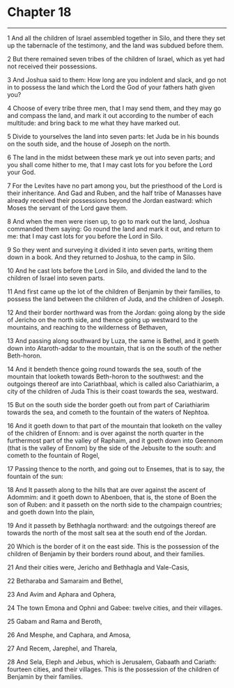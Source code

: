 # Chapter 18

***

1 And all the children of Israel assembled together in Silo, and there they set up the tabernacle of the testimony, and the land was subdued before them.

2 But there remained seven tribes of the children of Israel, which as yet had not received their possessions.

3 And Joshua said to them: How long are you indolent and slack, and go not in to possess the land which the Lord the God of your fathers hath given you?

4 Choose of every tribe three men, that I may send them, and they may go and compass the land, and mark it out according to the number of each multitude: and bring back to me what they have marked out.

5 Divide to yourselves the land into seven parts: let Juda be in his bounds on the south side, and the house of Joseph on the north.

6 The land in the midst between these mark ye out into seven parts; and you shall come hither to me, that I may cast lots for you before the Lord your God.

7 For the Levites have no part among you, but the priesthood of the Lord is their inheritance. And Gad and Ruben, and the half tribe of Manasses have already received their possessions beyond the Jordan eastward: which Moses the servant of the Lord gave them.

8 And when the men were risen up, to go to mark out the land, Joshua commanded them saying: Go round the land and mark it out, and return to me: that I may cast lots for you before the Lord in Silo.

9 So they went and surveying it divided it into seven parts, writing them down in a book. And they returned to Joshua, to the camp in Silo.

10 And he cast lots before the Lord in Silo, and divided the land to the children of Israel into seven parts.

11 And first came up the lot of the children of Benjamin by their families, to possess the land between the children of Juda, and the children of Joseph.

12 And their border northward was from the Jordan: going along by the side of Jericho on the north side, and thence going up westward to the mountains, and reaching to the wilderness of Bethaven,

13 And passing along southward by Luza, the same is Bethel, and it goeth down into Ataroth-addar to the mountain, that is on the south of the nether Beth-horon.

14 And it bendeth thence going round towards the sea, south of the mountain that looketh towards Beth-horon to the southwest: and the outgoings thereof are into Cariathbaal, which is called also Cariathiarim, a city of the children of Juda This is their coast towards the sea, westward.

15 But on the south side the border goeth out from part of Cariathiarim towards the sea, and cometh to the fountain of the waters of Nephtoa.

16 And it goeth down to that part of the mountain that looketh on the valley of the children of Ennom: and is over against the north quarter in the furthermost part of the valley of Raphaim, and it goeth down into Geennom (that is the valley of Ennom) by the side of the Jebusite to the south: and cometh to the fountain of Rogel,

17 Passing thence to the north, and going out to Ensemes, that is to say, the fountain of the sun:

18 And It passeth along to the hills that are over against the ascent of Adommim: and it goeth down to Abenboen, that is, the stone of Boen the son of Ruben: and it passeth on the north side to the champaign countries; and goeth down Into the plain,

19 And it passeth by Bethhagla northward: and the outgoings thereof are towards the north of the most salt sea at the south end of the Jordan.

20 Which is the border of it on the east side. This is the possession of the children of Benjamin by their borders round about, and their families.

21 And their cities were, Jericho and Bethhagla and Vale-Casis,

22 Betharaba and Samaraim and Bethel,

23 And Avim and Aphara and Ophera,

24 The town Emona and Ophni and Gabee: twelve cities, and their villages.

25 Gabam and Rama and Beroth,

26 And Mesphe, and Caphara, and Amosa,

27 And Recem, Jarephel, and Tharela,

28 And Sela, Eleph and Jebus, which is Jerusalem, Gabaath and Cariath: fourteen cities, and their villages. This is the possession of the children of Benjamin by their families.

